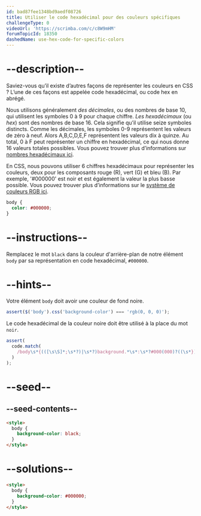 ```yaml
---
id: bad87fee1348bd9aedf08726
title: Utiliser le code hexadécimal pour des couleurs spécifiques
challengeType: 0
videoUrl: 'https://scrimba.com/c/c8W9mHM'
forumTopicId: 18350
dashedName: use-hex-code-for-specific-colors
---
```


# --description--

Saviez-vous qu’il existe d’autres façons de représenter les couleurs en CSS ? L’une de ces façons est appelée code hexadécimal, ou code hex en abrégé.

Nous utilisons généralement <dfn>des décimales</dfn>, ou des nombres de base 10, qui utilisent les symboles 0 à 9 pour chaque chiffre. <dfn>Les hexadécimaux</dfn> (ou <dfn>hex</dfn>) sont des nombres de base 16. Cela signifie qu’il utilise seize symboles distincts. Comme les décimales, les symboles 0-9 représentent les valeurs de zéro à neuf. Alors A,B,C,D,E,F représentent les valeurs dix à quinze. Au total, 0 à F peut représenter un chiffre en hexadécimal, ce qui nous donne 16 valeurs totales possibles. Vous pouvez trouver plus d’informations sur [nombres hexadécimaux ici](https://www.freecodecamp.org/news/hexadecimal-number-system/).

En CSS, nous pouvons utiliser 6 chiffres hexadécimaux pour représenter les couleurs, deux pour les composants rouge (R), vert (G) et bleu (B). Par exemple, '#000000' est noir et est également la valeur la plus basse possible. Vous pouvez trouver plus d’informations sur le [système de couleurs RGB ici](https://www.freecodecamp.org/news/rgb-color-html-and-css-guide/#whatisthergbcolormodel).

```css
body {
  color: #000000;
}
```

# --instructions--

Remplacez le mot `black` dans la couleur d'arrière-plan de notre élément `body` par sa représentation en code hexadécimal, `#000000`.

# --hints--

Votre élément `body` doit avoir une couleur de fond noire.

```js
assert($('body').css('background-color') === 'rgb(0, 0, 0)');
```

Le code hexadécimal de la couleur noire doit être utilisé à la place du mot `noir`.

```js
assert(
  code.match(
    /body\s*{(([\s\S]*;\s*?)|\s*?)background.*\s*:\s*?#000(000)?((\s*})|(;[\s\S]*?}))/gi
  )
);
```

# --seed--

## --seed-contents--

```html
<style>
  body {
    background-color: black;
  }
</style>
```

# --solutions--

```html
<style>
  body {
    background-color: #000000;
  }
</style>
```
